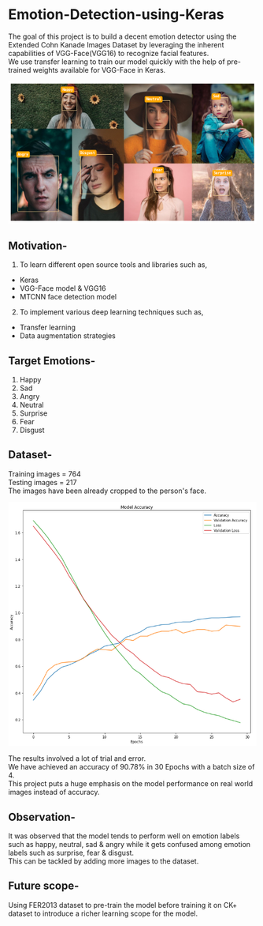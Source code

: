 # Emotion-Detection-using-Keras
The goal of this project is to build a decent emotion detector using the Extended Cohn Kanade Images Dataset by leveraging the inherent capabilities of VGG-Face(VGG16) to recognize facial features.   
We use transfer learning to train our model quickly with the help of pre-trained weights available for VGG-Face in Keras.

![Image of prediction](resources/emotions-prediction.PNG)


## Motivation- ##
1) To learn different open source tools and libraries such as,
* Keras
* VGG-Face model & VGG16
* MTCNN face detection model
2) To implement various deep learning techniques such as,
* Transfer learning
* Data augmentation strategies


## Target Emotions- ##
1) Happy
2) Sad
3) Angry
4) Neutral
5) Surprise
6) Fear
7) Disgust

## Dataset- ##  
Training images = 764  
Testing images = 217  
The images have been already cropped to the person's face.

![Image of model-performance](resources/model-performance.png)


The results involved a lot of trial and error.  
We have achieved an accuracy of 90.78% in 30 Epochs with a batch size of 4.  
This project puts a huge emphasis on the model performance on real world images instead of accuracy.  

## Observation- ##
It was observed that the model tends to perform well on emotion labels such as happy, neutral, sad & angry while it gets confused among emotion labels such as surprise, fear & disgust.    
This can be tackled by adding more images to the dataset.

## Future scope- ##   
Using FER2013 dataset to pre-train the model before training it on CK+ dataset to introduce a richer learning scope for the model.
